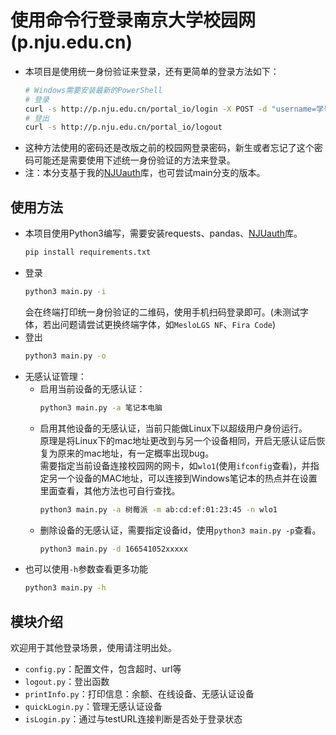 # 使用命令行登录南京大学校园网(p.nju.edu.cn)
* 本项目是使用统一身份验证来登录，还有更简单的登录方法如下：
  ```bash
  # Windows需要安装最新的PowerShell
  # 登录
  curl -s http://p.nju.edu.cn/portal_io/login -X POST -d "username=学号&password=密码"
  # 登出
  curl -s http://p.nju.edu.cn/portal_io/logout
  ```
* 这种方法使用的密码还是改版之前的校园网登录密码，新生或者忘记了这个密码可能还是需要使用下述统一身份验证的方法来登录。
* 注：本分支基于我的[NJUauth](https://github.com/Do1e/NJUauth)库，也可尝试main分支的版本。

## 使用方法
* 本项目使用Python3编写，需要安装requests、pandas、[NJUauth](https://github.com/Do1e/NJUauth)库。
  ```bash
  pip install requirements.txt
  ```
* 登录
  ```bash
  python3 main.py -i
  ```
  会在终端打印统一身份验证的二维码，使用手机扫码登录即可。(未测试字体，若出问题请尝试更换终端字体，如`MesloLGS NF`、`Fira Code`)
* 登出
  ```bash
  python3 main.py -o
  ```
* 无感认证管理：
  * 启用当前设备的无感认证：
    ```bash
    python3 main.py -a 笔记本电脑
    ```
  * 启用其他设备的无感认证，当前只能做Linux下以超级用户身份运行。  
    原理是将Linux下的mac地址更改到与另一个设备相同，开启无感认证后恢复为原来的mac地址，有一定概率出现bug。   
    需要指定当前设备连接校园网的网卡，如`wlo1`(使用`ifconfig`查看)，并指定另一个设备的MAC地址，可以连接到Windows笔记本的热点并在设置里面查看，其他方法也可自行查找。
    ```bash
    python3 main.py -a 树莓派 -m ab:cd:ef:01:23:45 -n wlo1
    ```
  * 删除设备的无感认证，需要指定设备id，使用`python3 main.py -p`查看。
    ```bash
    python3 main.py -d 166541052xxxxx
    ```
* 也可以使用`-h`参数查看更多功能
  ```bash
  python3 main.py -h
  ```

## 模块介绍
欢迎用于其他登录场景，使用请注明出处。
</br>
* `config.py`：配置文件，包含超时、url等
* `logout.py`：登出函数
* `printInfo.py`：打印信息：余额、在线设备、无感认证设备
* `quickLogin.py`：管理无感认证设备
* `isLogin.py`：通过与testURL连接判断是否处于登录状态